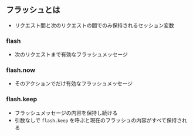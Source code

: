 ## フラッシュとは
- リクエスト間と次のリクエストの間でのみ保持されるセッション変数

### flash
- 次のリクエストまで有効なフラッシュメッセージ

### flash.now
- そのアクションでだけ有効なフラッシュメッセージ

### flash.keep
- フラッシュメッセージの内容を保持し続ける
- 引数なしで `flash.keep` を呼ぶと現在のフラッシュの内容がすべて保持される

